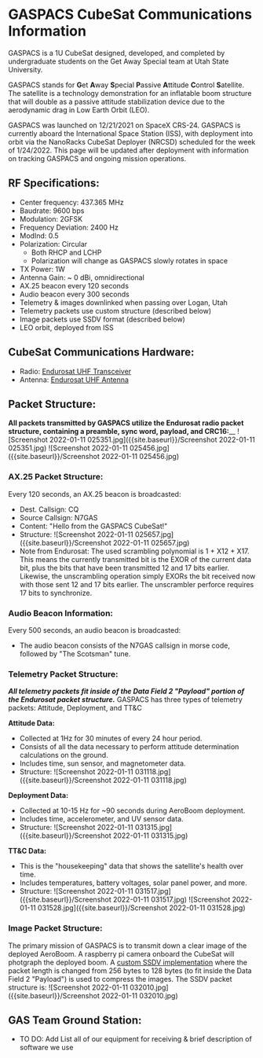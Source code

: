 # GASPACS CubeSat Communications Information
GASPACS is a 1U CubeSat designed, developed, and completed by undergraduate students on the Get Away Special team at Utah State University.

GASPACS stands for **G**et **A**way **S**pecial **P**assive **A**ttitude **C**ontrol **S**atellite. The satellite is a technology demonstration for an inflatable boom structure that will double as a passive attitude stabilization device due to the aerodynamic drag in Low Earth Orbit (LEO). 

GASPACS was launched on 12/21/2021 on SpaceX CRS-24. GASPACS is currently aboard the International Space Station (ISS), with deployment into orbit via the NanoRacks CubeSat Deployer (NRCSD) scheduled for the week of 1/24/2022. This page will be updated after deployment with information on tracking GASPACS and ongoing mission operations.

## RF Specifications:
- Center frequency: 437.365 MHz
- Baudrate: 9600 bps
- Modulation: 2GFSK
- Frequency Deviation: 2400 Hz
- ModInd: 0.5
- Polarization: Circular 
	- Both RHCP and LCHP
    - Polarization will change as GASPACS slowly rotates in space
- TX Power: 1W
- Antenna Gain: ~ 0 dBi, omnidirectional
- AX.25 beacon every 120 seconds
- Audio beacon every 300 seconds
- Telemetry & images downlinked when passing over Logan, Utah
- Telemetry packets use custom structure (described below)
- Image packets use SSDV format (described below)
- LEO orbit, deployed from ISS

## CubeSat Communications Hardware:

- Radio: [Endurosat UHF Transceiver](https://www.endurosat.com/cubesat-store/cubesat-communication-modules/uhf-transceiver-ii/)
- Antenna: [Endurosat UHF Antenna](https://www.endurosat.com/cubesat-store/cubesat-antennas/uhf-antenna/)

## Packet Structure:
**All packets transmitted by GASPACS utilize the Endurosat radio packet structure, containing a preamble, sync word, payload, and CRC16:**__
![Screenshot 2022-01-11 025351.jpg]({{site.baseurl}}/Screenshot 2022-01-11 025351.jpg)
![Screenshot 2022-01-11 025456.jpg]({{site.baseurl}}/Screenshot 2022-01-11 025456.jpg)
     
### AX.25 Packet Structure:
Every 120 seconds, an AX.25 beacon is broadcasted:
- Dest. Callsign: CQ
- Source Callsign: N7GAS
- Content: "Hello from the GASPACS CubeSat!"
- Structure:
![Screenshot 2022-01-11 025657.jpg]({{site.baseurl}}/Screenshot 2022-01-11 025657.jpg)
- Note from Endurosat: The  used  scrambling  polynomial  is 1  +  X12  + X17.  This  means the  currently  transmitted  bit  is  the EXOR of the current data bit, plus the bits that have been transmitted 12 and 17 bits earlier. Likewise, the  unscrambling  operation  simply  EXORs  the  bit  received  now  with  those  sent  12  and  17  bits earlier. The unscrambler perforce requires 17 bits to synchronize.

### Audio Beacon Information:
Every 500 seconds, an audio beacon is broadcasted:
- The audio beacon consists of the N7GAS callsign in morse code, followed by "The Scotsman" tune.

### Telemetry Packet Structure:
_**All telemetry packets fit inside of the Data Field 2 "Payload" portion of the Endurosat packet structure.**_ GASPACS has three types of telemetry packets: Attitude, Deployment, and TT&C

**Attitude Data:**
- Collected at 1Hz for 30 minutes of every 24 hour period.
- Consists of all the data necessary to perform attitude determination calculations on the ground.
- Includes time, sun sensor, and magnetometer data.
- Structure:
![Screenshot 2022-01-11 031118.jpg]({{site.baseurl}}/Screenshot 2022-01-11 031118.jpg)

**Deployment Data:**
- Collected at 10-15 Hz for ~90 seconds during AeroBoom deployment.
- Includes time, accelerometer, and UV sensor data.
- Structure:
![Screenshot 2022-01-11 031315.jpg]({{site.baseurl}}/Screenshot 2022-01-11 031315.jpg)

**TT&C Data:**
- This is the "housekeeping" data that shows the satellite's health over time.
- Includes temperatures, battery voltages, solar panel power, and more.
- Structure:
![Screenshot 2022-01-11 031517.jpg]({{site.baseurl}}/Screenshot 2022-01-11 031517.jpg)
![Screenshot 2022-01-11 031528.jpg]({{site.baseurl}}/Screenshot 2022-01-11 031528.jpg)

    
### Image Packet Structure:
The primary mission of GASPACS is to transmit down a clear image of the deployed AeroBoom. A raspberry pi camera onboard the CubeSat will photgraph the deployed boom. A [custom SSDV implementation](https://github.com/SmallSatGasTeam/ssdv) where the packet length is changed from 256 bytes to 128 bytes (to fit inside the Data Field 2 "Payload") is used to compress the images. The SSDV packet structure is:
![Screenshot 2022-01-11 032010.jpg]({{site.baseurl}}/Screenshot 2022-01-11 032010.jpg)


## GAS Team Ground Station:
- TO DO: Add List all of our equipment for receiving & brief description of software we use
